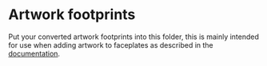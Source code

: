 # Artwork footprints

Put your converted artwork footprints into this folder, this is mainly intended for use when adding artwork to faceplates as described in the [documentation](https://github.com/tebl/C64-JoyKEY/blob/main/documentation/faceplates.md).